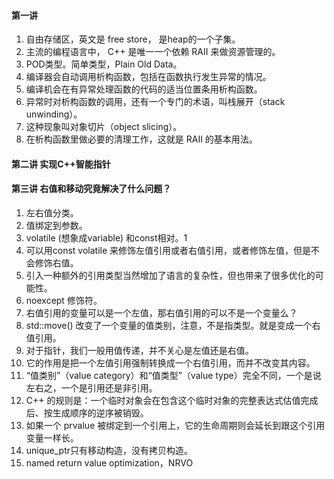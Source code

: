 #### 第一讲
1. 自由存储区，英文是 free store， 是heap的一个子集。
1. 主流的编程语言中， C++ 是唯一一个依赖 RAII 来做资源管理的。
1. POD类型。简单类型，Plain Old Data。
1. 编译器会自动调用析构函数，包括在函数执行发生异常的情况。
1. 编译机会在有异常处理函数的代码的适当位置条用析构函数。
1. 异常时对析构函数的调用，还有一个专门的术语，叫栈展开（stack unwinding）。
1. 这种现象叫对象切片（object slicing）。
1. 在析构函数里做必要的清理工作，这就是 RAII 的基本用法。

#### 第二讲 实现C++智能指针

#### 第三讲 右值和移动究竟解决了什么问题？
1. 左右值分类。
1. 值绑定到参数。
1. volatile (想象成variable) 和const相对。1
1. 可以用const volatile 来修饰左值引用或者右值引用，或者修饰左值，但是不会修饰右值。
1. 引入一种额外的引用类型当然增加了语言的复杂性，但也带来了很多优化的可能性。
1. noexcept 修饰符。
1. 右值引用的变量可以是一个左值，那右值引用的可以不是一个变量么？
1. std::move() 改变了一个变量的值类别，注意，不是指类型。就是变成一个右值引用。
1. 对于指针，我们一般用值传递，并不关心是左值还是右值。
1. 它的作用是把一个左值引用强制转换成一个右值引用，而并不改变其内容。
1. “值类别”（value category）和“值类型”（value type）完全不同，一个是说左右之，一个是引用还是非引用。
1. C++ 的规则是：一个临时对象会在包含这个临时对象的完整表达式估值完成后、按生成顺序的逆序被销毁。
1. 如果一个 prvalue 被绑定到一个引用上，它的生命周期则会延长到跟这个引用变量一样长。
1. unique_ptr只有移动构造，没有拷贝构造。
1. named return value optimization，NRVO
